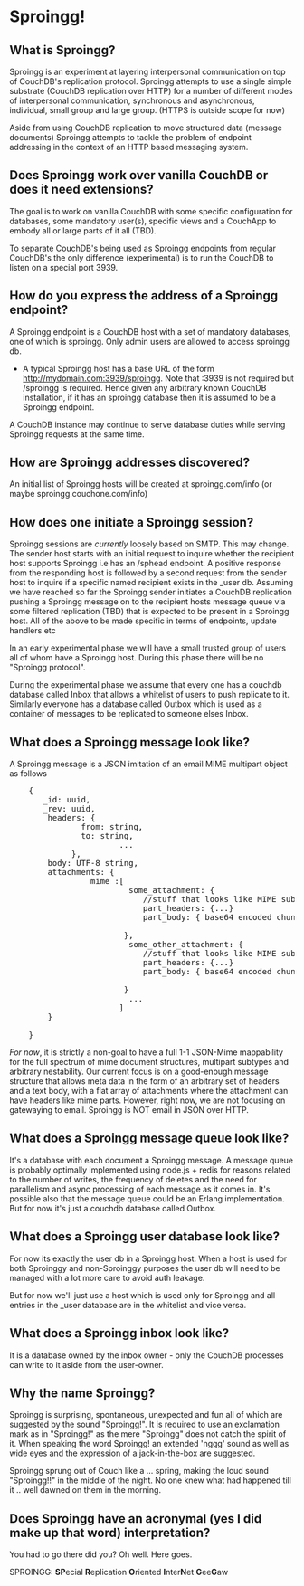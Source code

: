 Sproingg!
=========

What is Sproingg?
-----------------

Sproingg is an experiment at layering interpersonal communication on top of CouchDB's replication protocol.
Sproingg attempts to use a single simple substrate (CouchDB replication over HTTP) for a number of different modes of interpersonal communication, synchronous and asynchronous, individual, small group and large group. (HTTPS is outside scope for now)

Aside from using CouchDB replication to move structured data (message documents) Sproingg attempts to tackle the problem of endpoint addressing in the context of an HTTP based messaging system.


Does Sproingg work over vanilla CouchDB or does it need extensions?
-------------------------------------------------------------------

The goal is to work on vanilla CouchDB with some specific configuration for databases, some mandatory user(s), specific views and a CouchApp to embody all or large parts of it all (TBD).

To separate CouchDB's being used as Sproingg endpoints from regular CouchDB's the only difference (experimental) is to run the CouchDB to listen on a special port 3939.

How do you express the address of a Sproingg endpoint?
------------------------------------------------------

A Sproingg endpoint is a CouchDB host with a set of mandatory databases, one of which is sproingg. Only admin users are allowed to access sproingg db.  

* A typical Sproingg host has a base URL of the form http://mydomain.com:3939/sproingg.  Note that :3939 is not required but /sproingg is required. Hence given any arbitrary known CouchDB installation, if it has an sproingg database then it is assumed to be a Sproingg endpoint.  

A CouchDB instance may continue to serve database duties while serving Sproingg requests at the same time.

How are Sproingg addresses discovered?
----------------------------------------

An initial list of Sproingg hosts will be created at sproingg.com/info (or maybe sproingg.couchone.com/info)

How does one initiate a Sproingg session?
-------------------------------------------

Sproingg sessions are *currently* loosely based on SMTP.  This may change.
The sender host starts with an initial request to inquire whether the recipient host supports Sproingg i.e has an /sphead endpoint.
A positive response from the responding host is followed by a second request from the sender host to inquire if a specific named recipient exists in the _user db.
Assuming we have reached so far the Sproingg sender initiates a CouchDB replication pushing a Sproingg message on to the recipient hosts message queue via some filtered replication (TBD) that is expected to be present in a Sproingg host.
All of the above to be made specific in terms of endpoints, update handlers etc

In an early experimental phase we will have a small trusted group of users all of whom have a Sproingg host.
During this phase there will be no "Sproingg protocol".

During the experimental phase we assume that every one has a couchdb database called Inbox that allows a whitelist of users to push replicate to it.  Similarly everyone has a database called Outbox which is used as a container of messages to be replicated to someone elses Inbox.


What does a Sproingg message look like?
-----------------------------------------

A Sproingg message is a JSON imitation of an email MIME multipart object as follows

<pre>
	{
	   _id: uuid,
	   _rev: uuid,
	    headers: {
	 	       from: string,
	 	       to: string,
                       ...
		     },
	    body: UTF-8 string,
	    attachments: {
			     mime :[
			             some_attachment: { 
				            //stuff that looks like MIME subpart 
							part_headers: {...}
							part_body: { base64 encoded chunk }
						    
						},
			             some_other_attachment: { 
				            //stuff that looks like MIME subpart 
							part_headers: {...}
							part_body: { base64 encoded chunk }
				         
				        }
			             ...
                       ]
		}

	}
</pre>	

*For now*, it is strictly a non-goal to have a full 1-1 JSON-Mime mappability for the full spectrum of mime document structures, multipart subtypes and arbitrary nestability.  Our current focus is on a good-enough message structure that allows meta data in the form of an arbitrary set of headers and a text body, with a flat array of attachments where the attachment can have headers like mime parts.
However, right now, we are not focusing on gatewaying to email.  Sproingg is NOT email in JSON over HTTP.
 


What does a Sproingg message queue look like?
-----------------------------------------------
It's a database with each document a Sproingg message.
A message queue is probably optimally implemented using node.js + redis for reasons related to the number of writes, the frequency of deletes and the need for parallelism and async processing of each message as it comes in.
It's possible also that the message queue could be an Erlang implementation.
But for now it's just a couchdb database called Outbox.

What does a Sproingg user database look like?
-----------------------------------------------

For now its exactly the user db in a Sproingg host.  When a host is used for both Sproinggy and non-Sproinggy purposes the user db will need to be managed with a lot more care to avoid auth leakage.

But for now we'll just use a host which is used only for Sproingg and all entries in the _user database are in the whitelist and vice versa.

What does a Sproingg inbox look like? 
------------------------------------

It is a database owned by the inbox owner - only the CouchDB processes can write to it aside from the user-owner.

Why the name Sproingg?
---------------------

Sproingg is surprising, spontaneous, unexpected and fun all of which are suggested by the sound "Sproingg!".
It is required to use an exclamation mark as in "Sproingg!" as the mere "Sproingg" does not catch the spirit of it.
When speaking the word Sproingg! an extended 'nggg' sound as well as wide eyes and the expression of a jack-in-the-box are suggested.

Sproingg sprung out of Couch like a ... spring, making the loud sound "Sproingg!!" in the middle of the night.
No one knew what had happened till it .. well dawned on them in the morning.


Does Sproingg have an acronymal (yes I did make up that word) interpretation?
-----------------------------------------------------------------------------

You had to go there did you? Oh well. Here goes.

SPROINGG: **SP**ecial **R**eplication **O**riented **I**nter**N**et **G**ee**G**aw
